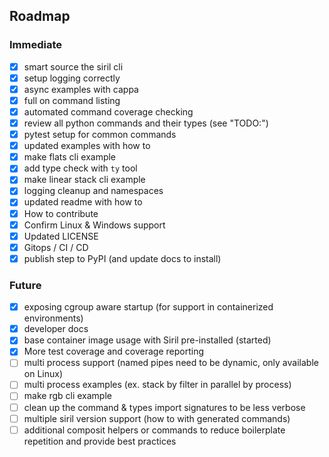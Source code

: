 ## Roadmap

### Immediate
* [x] smart source the siril cli
* [x] setup logging correctly
* [x] async examples with cappa
* [x] full on command listing
* [x] automated command coverage checking
* [x] review all python commands and their types (see "TODO:")
* [x] pytest setup for common commands
* [x] updated examples with how to
* [x] make flats cli example
* [x] add type check with `ty` tool
* [x] make linear stack cli example
* [x] logging cleanup and namespaces
* [x] updated readme with how to
* [x] How to contribute
* [x] Confirm Linux & Windows support
* [x] Updated LICENSE
* [x] Gitops / CI / CD
* [x] publish step to PyPI (and update docs to install)

### Future
* [x] exposing cgroup aware startup (for support in containerized environments)
* [x] developer docs
* [x] base container image usage with Siril pre-installed (started)
* [x] More test coverage and coverage reporting
* [ ] multi process support (named pipes need to be dynamic, only available on Linux)
* [ ] multi process examples (ex. stack by filter in parallel by process)
* [ ] make rgb cli example
* [ ] clean up the command & types import signatures to be less verbose
* [ ] multiple siril version support (how to with generated commands)
* [ ] additional composit helpers or commands to reduce boilerplate repetition and provide best practices
